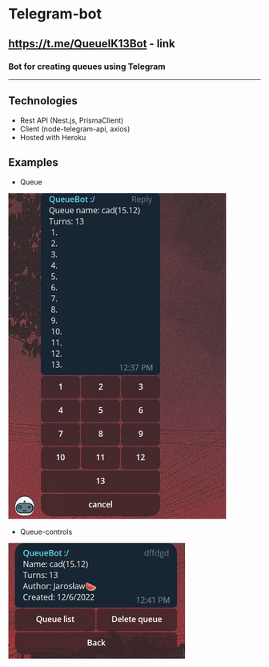 # Telegram-bot

## https://t.me/QueueIK13Bot - link

### Bot for creating queues using Telegram

---

## Technologies

- Rest API (Nest.js, PrismaClient)
- Client (node-telegram-api, axios)
- Hosted with Heroku

## Examples

- Queue

![alt text](templates/img/queue.png)

- Queue-controls

![alt text](templates/img/queueu-controls.png)

